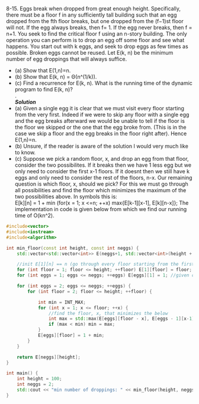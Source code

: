 8-15. Eggs break when dropped from great enough height. Specifically, there must be a floor f in any sufficiently tall building such 
that an egg dropped from the fth floor breaks, but one dropped from the (f−1)st floor will not. 
If the egg always breaks, then f= 1. If the egg never breaks, then f = n+1. You seek to find the critical floor f using an n-story building.
The only operation you can perform is to drop an egg off some floor and see what happens. You start out with k eggs, and seek to drop eggs 
as few times as possible. Broken eggs cannot be reused. Let E(k, n) be the minimum number of egg droppings that will always suffice.   
* (a)  Show that E(1,n)=n.   
* (b)  Show that E(k, n) = Θ(n^(1/k)).   
* (c)  Find a recurrence for E(k, n). What is the running time of the dynamic program to find E(k, n)?   
.   
***Solution***   
* (a) Given a single egg it is clear that we must visit every floor starting from the very first. Indeed if we were to skip any floor with a
single egg and the egg breaks afterward we would be unable to tell if the floor is the floor we skipped or the one that the egg broke from.
(This is in the case we skip a floor and the egg breaks in the floor right after). Hence E(1,n)=n.
* (b) Unsure, if the reader is aware of the solution I would very much like to know.   
* (c) Suppose we pick a random floor, x, and drop an egg from that floor, consider the two possibilites. If it breaks then we have 1 less egg
but we only need to consider the first x-1 floors. If it doesnt then we still have k eggs and only need to consider the rest of the floors, n-x.
Our remaining question is which floor, x, should we pick? For this we must go through all possibilities and find the floor which minimizes the maximum
of the two possibilities above. In symbols this is:   
E[k][n] = 1 + min (for(x = 1; x <=n; ++x) max{E[k-1][x-1], E[k][n-x]}; The implementation in code is given below from which we find our
running time of O(kn^2).
```c++
#include<vector>
#include<iostream>
#include<algorithm>

int min_floor(const int height, const int neggs) {
	std::vector<std::vector<int>> E(neggs+1, std::vector<int>(height + 1)); //use 1 - n numbering rather than 0 - n-1

	//init E[1][n] == n (go through every floor starting from the first given 1 egg)
	for (int floor = 1; floor <= height; ++floor) E[1][floor] = floor;
	for (int eggs = 1; eggs <= neggs; ++eggs) E[eggs][1] = 1; //given only 1 floor, just drop once

	for (int eggs = 2; eggs <= neggs; ++eggs) {
		for (int floor = 2; floor <= height; ++floor) {

			int min = INT_MAX;
			for (int x = 1; x <= floor; ++x) {
				//find the floor, x, that minimizes the below
				int max = std::max(E[eggs][floor - x], E[eggs - 1][x-1]);
				if (max < min) min = max;
			}
			E[eggs][floor] = 1 + min;
		}
	}

	return E[neggs][height];
}

int main() {
	int height = 100;
	int neggs = 2;
	std::cout << "min number of droppings: " << min_floor(height, neggs) << "\n";
}
```
